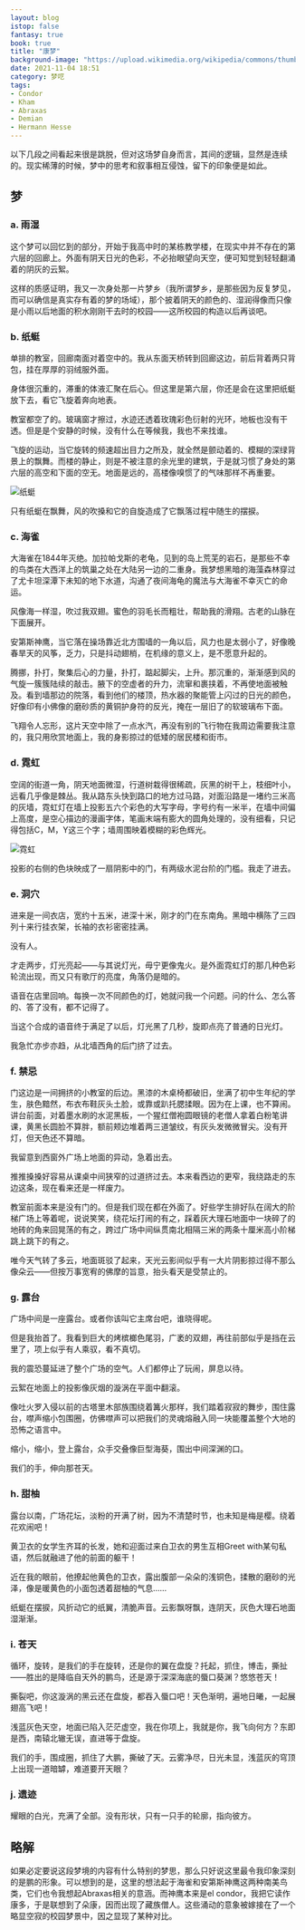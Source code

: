 ```yaml
---
layout: blog
istop: false
fantasy: true
book: true
title: "康梦"
background-image: "https://upload.wikimedia.org/wikipedia/commons/thumb/a/a1/Nachusa_Grasslands_Spring_2016.jpg/426px-Nachusa_Grasslands_Spring_2016.jpg"
date: 2021-11-04 18:51
category: 梦呓
tags:
- Condor
- Kham
- Abraxas
- Demian
- Hermann Hesse
---
```


以下几段之间看起来很是跳脱，但对这场梦自身而言，其间的逻辑，显然是连续的。现实稀薄的时候，梦中的思考和叙事相互侵蚀，留下的印象便是如此。

## 梦

### a. 雨湿

这个梦可以回忆到的部分，开始于我高中时的某栋教学楼，在现实中并不存在的第六层的回廊上。外面有阴天日光的色彩，不必抬眼望向天空，便可知觉到轻轻翻涌着的阴灰的云絮。

这样的质感证明，我又一次身处那一片梦乡（我所谓梦乡，是那些因为反复梦见，而可以确信是真实存有着的梦的场域），那个披着阴天的颜色的、湿润得像而只像是小雨以后地面的积水刚刚干去时的校园——这所校园的构造以后再谈吧。

### b. 纸蜓

单排的教室，回廊南面对着空中的。我从东面天桥转到回廊这边，前后背着两只背包，挂在厚厚的羽绒服外面。

身体很沉重的，滞重的体液汇聚在后心。但这里是第六层，你还是会在这里把纸蜓放下去，看它飞旋着奔向地表。

教室都空了的。玻璃窗才擦过，水迹还透着玫瑰彩色衍射的光环，地板也没有干透。但是是个安静的时候，没有什么在等候我，我也不来找谁。

飞旋的运动，当它旋转的频速超出目力之所及，就全然是颤动着的、模糊的深绿背景上的飘舞。而楼的静止，则是不被注意的余光里的建筑，于是就习惯了身处的第六层的高空和下面的空无。地面是远的，高楼像嗅惯了的气味那样不再重要。

![纸蜓](../../../style/img/md/zhiting.jpg)

只有纸蜓在飘舞，风的吹搡和它的自旋造成了它飘落过程中随生的摆捩。

### c. 海雀

大海雀在1844年灭绝。加拉帕戈斯的老龟，见到的岛上荒芜的岩石，是那些不幸的鸟类在大西洋上的筑巢之处在大陆另一边的二重身。我梦想黑暗的海藻森林穿过了尤卡坦深潭下未知的地下水道，沟通了夜间海龟的魔法与大海雀不幸灭亡的命运。

风像海一样湿，吹过我双翅。蜜色的羽毛长而粗壮，帮助我的滑翔。古老的山脉在下面展开。

安第斯神鹰，当它落在操场靠近北方围墙的一角以后，风力也是太弱小了，好像晚春旱天的风筝，乏力，只是抖动翅梢，在机缘的意义上，是不愿意升起的。

腾挪，扑打，聚集后心的力量，扑打，踮起脚尖，上升。那沉重的，渐渐感到风的气旋一簇簇陆续的敲击。腋下的空虚者的升力，流窜和裹挟着，不再使地面被触及。看到墙那边的院落，看到他们的楼顶，热水器的聚能管上闪过的日光的颜色，好像印有小佛像的磨砂质的黄铜护身符的反光，掩在一层旧了的软玻璃布下面。

飞翔令人忘形，这片天空中除了一点水汽，再没有别的飞行物在我周边需要我注意的，我只用欣赏地面上，我的身影掠过的低矮的居民楼和街市。

### d. 霓虹

空阔的街道一角，阴天地面微湿，行道树栽得很稀疏，灰黑的树干上，枝细叶小，远看几乎像是棘丛。我从路东头快到路口的地方过马路，对面沿路是一堵约三米高的灰墙，霓虹灯在墙上投影五六个彩色的大写字母，字号约有一米半，在墙中间偏上高度，是空心描边的漫画字体，笔画末端有膨大的圆角处理的，没有细看，只记得包括C，M，Y这三个字；墙周围映着模糊的彩色辉光。

![霓虹](../../../style/img/md/neonlight_cmy.jpg)

投影的右侧的色块映成了一扇阴影中的门，有两级水泥台阶的门槛。我走了进去。

### e. 洞穴

进来是一间衣店，宽约十五米，进深十米，刚才的门在东南角。黑暗中横陈了三四列十来行挂衣架，长袖的衣衫密密挂满。

没有人。

才走两步，灯光亮起——与其说灯光，毋宁更像鬼火。是外面霓虹灯的那几种色彩轮流出现，而又只有歌厅的亮度，角落仍是暗的。

语音在店里回响。每换一次不同颜色的灯，她就问我一个问题。问的什么、怎么答的、答了没有，都不记得了。

当这个合成的语音终于满足了以后，灯光黑了几秒，旋即点亮了普通的日光灯。

我急忙亦步亦趋，从北墙西角的后门挤了过去。

### f. 禁忌

门这边是一间拥挤的小教室的后边。黑漆的木桌椅都破旧，坐满了初中生年纪的学生，肤色黯然，布衣布鞋灰头土脸，或靠或趴托腮揉眼。因为在上课，也不算闹。讲台前面，对着墨水刷的水泥黑板，一个猩红僧袍圆眼镜的老僧人拿着白粉笔讲课，黄黑长圆脸不算胖，额前颊边堆着两三道皱纹，有灰头发微微冒尖。没有开灯，但天色还不算暗。

我留意到西窗外广场上地面的异动，急着出去。

推推搡搡好容易从课桌中间狭窄的过道挤过去。本来看西边的更窄，我绕路走的东边这条，现在看来还是一样废力。

教室前面本来是没有门的。但是我们现在都在外面了。好些学生排好队在阔大的阶梯广场上等着呢，说说笑笑，绕花坛打闹的有之，踩着灰大理石地面中一块碎了的地砖的角来回晃荡的有之，跨过广场中间纵贯南北相隔三米的两条十厘米高小阶梯跳上跳下的有之。

唯今天气转了多云，地面斑驳了起来，天光云影间似乎有一大片阴影掠过得不那么像朵云——但按万事宽宥的佛摩的旨意，抬头看天是受禁止的。

### g. 露台

广场中间是一座露台。或者你该叫它主席台吧，谁晓得呢。

但是我抬首了。我看到巨大的烤槟榔色尾羽，广袤的双翅，再往前部似乎是挡在云里了，项上似乎有人乘驭，看不真切。

我的震恐蔓延进了整个广场的空气。人们都停止了玩闹，屏息以待。

云絮在地面上的投影像灰烟的漩涡在平面中翻滚。

像吐火罗入侵以前的古塔里木部族围绕着篝火那样，我们踏着寂寂的舞步，围住露台，噤声缩小包围圈，仿佛噤声可以把我们的灵魂熔融入同一块能覆盖整个大地的恐怖之语言中。

缩小，缩小，登上露台，众手交叠像巨型海葵，围出中间深渊的口。

我们的手，伸向那苍天。

### h. 甜柚

露台以南，广场花坛，淡粉的开满了树，因为不清楚时节，也未知是梅是樱。绕着花欢闹吧！

黄卫衣的女学生齐耳的长发，她和迎面过来白卫衣的男生互相Greet with某句私语，然后就融进了他的前面的躯干！

近在我的眼前，他撩起他黄色的卫衣，露出腹部一朵朵的浅铜色，揉散的磨砂的光泽，像是暖黄色的小面包透着甜柚的气息……

纸蜓在摆捩，风折动它的纸翼，清脆声音。云影飘呀飘，连阴天，灰色大理石地面湿渐渐。

### i. 苍天

循环，旋转，是我们的手在旋转，还是你的翼在盘旋？托起，抓住，博击，撕扯——胜出的是降临自天外的鹏鸟，还是源于深深海底的蜃口葵渊？悠悠苍天！

撕裂吧，你这漩涡的黑云还在盘旋，都吞入蜃口吧！天色渐明，遍地日曦，一起展翅高飞吧！

浅蓝灰色天空，地面已陷入茫茫虚空，我在你项上，我就是你，我飞向何方？东即是西，南辕北辙无误，直进等于盘旋。

我们的手，围成圈，抓住了大鹏，撕破了天。云雾净尽，日光未显，浅蓝灰的穹顶上出现一道暗罅，难道要开天眼？

### j. 遗迹

耀眼的白光，充满了全部。没有形状，只有一只手的轮廓，指向彼方。

## 略解

如果必定要说这段梦境的内容有什么特别的梦思，那么只好说这里最令我印象深刻的是鹏的形象。可以想到的是，这里的想法起于海雀和安第斯神鹰这两种南美鸟类，它们也令我想起Abraxas相关的意涵。而神鹰本来是el condor，我把它读作康多，于是联想到了朵康，因而出现了藏族僧人。这些涌动的意象被嫁接在了一个略显空寂的校园梦景中，因之显现了某种对比。
